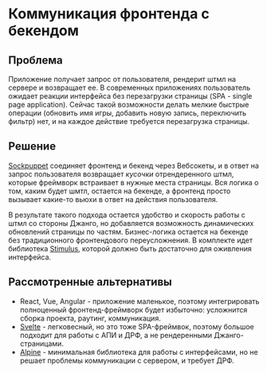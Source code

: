# Коммуникация фронтенда с бекендом

## Проблема

Приложение получает запрос от пользователя, рендерит штмл на сервере и возвращает ее. В современных приложениях
пользователь ожидает реакции интерфейса без перезагрузки страницы (SPA - single page application). Сейчас такой
возможности делать мелкие быстрые операции  (обновить имя игры, добавить новую запись, переключить фильтр) нет, и на
каждое действие требуется перезагрузка страницы.

## Решение

[Sockpuppet](https://sockpuppet.argpar.se/) соединяет фронтенд и бекенд через Вебсокеты, и в ответ на запрос
пользователя возвращает _кусочки_ отрендеренного штмл, которые фреймворк встраивает в нужные места страницы. Вся логика
о том, каким будет шмтл, остается на бекенде, а фронтенд просто вызывает какие-то вьюхи в ответ на действия
пользователя.

В результате такого подхода остается удобство и скорость работы с штмл со стороны Джанго, но добавляется возможность
динамических обновлений страницы по частям. Бизнес-логика остается на бекенде без традиционного фронтендового
переусложнения. В комплекте идет библиотека [Stimulus](https://stimulus.hotwire.dev), которой должно быть достаточно для оживления интерфейса.

## Рассмотренные альтернативы

- React, Vue, Angular - приложение маленькое, поэтому интегрировать полноценный фронтенд-фреймворк будет избыточно:
  усложнится сборка проекта, раутинг, коммуникация.
- [Svelte](https://svelte.dev) - легковесный, но это тоже SPA-фреймвок, поэтому большое подходит для работы с АПИ и ДРФ,
  а не рендеренными Джанго-страницами.
- [Alpine](https://github.com/alpinejs/alpine) - минимальная библиотека для работы с интерфейсами, но не решает проблемы
  коммуникации с сервером, и требует ДРФ.

